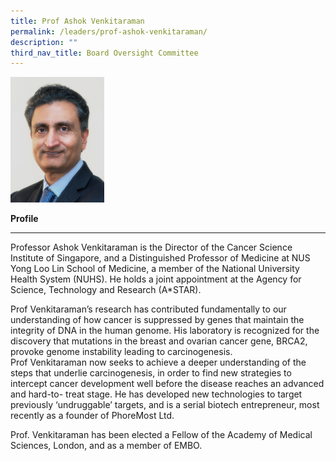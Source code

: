 ```yaml
---
title: Prof Ashok Venkitaraman
permalink: /leaders/prof-ashok-venkitaraman/
description: ""
third_nav_title: Board Oversight Committee
---
```

<img style="width:150px" src="/images/Leaders/professor%20ashok%20venkitaraman.png">

**Profile**&nbsp;

* * *

Professor Ashok&nbsp;Venkitaraman&nbsp;is the Director of the Cancer Science Institute of Singapore, and a Distinguished Professor of Medicine at NUS Yong Loo Lin School of Medicine, a member of the National University Health System (NUHS). He holds a joint appointment at the Agency for Science, Technology and Research (A\*STAR).&nbsp;

Prof&nbsp;Venkitaraman’s&nbsp;research has contributed fundamentally to our understanding of how cancer is suppressed by genes that&nbsp;maintain&nbsp;the integrity of DNA in the human genome. His laboratory is recognized for the discovery that mutations in the breast and ovarian cancer gene, BRCA2, provoke genome instability leading to carcinogenesis. Prof&nbsp;Venkitaraman&nbsp;now&nbsp;seeks&nbsp;to achieve a deeper understanding of the steps that underlie carcinogenesis,&nbsp;in order to&nbsp;find new strategies to intercept cancer development well before the disease reaches an advanced and hard-to- treat stage. He has developed&nbsp;new technologies&nbsp;to target previously ‘undruggable’ targets, and is a serial biotech entrepreneur, most recently as a founder of&nbsp;PhoreMost&nbsp;Ltd.&nbsp;

Prof.&nbsp;Venkitaraman&nbsp;has been elected a Fellow of the Academy of Medical Sciences, London, and as a member of EMBO.
